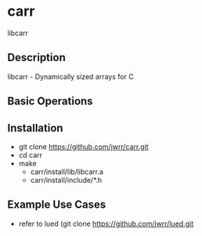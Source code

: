 
# carr
libcarr

Description
-----------
libcarr - Dynamically sized arrays for C

Basic Operations
----------------

Installation
------------
* git clone https://github.com/jwrr/carr.git
* cd carr
* make
  * carr/install/lib/libcarr.a
  * carr/install/include/*.h

Example Use Cases
------------
* refer to lued (git clone https://github.com/jwrr/lued.git

